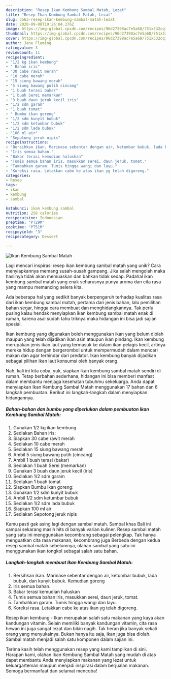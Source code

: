 ```yaml
---
description: "Resep Ikan Kembung Sambal Matah, Lezat"
title: "Resep Ikan Kembung Sambal Matah, Lezat"
slug: 3563-resep-ikan-kembung-sambal-matah-lezat
date: 2020-09-08T19:26:04.276Z
image: https://img-global.cpcdn.com/recipes/96d27398ac7e5a68/751x532cq70/ikan-kembung-sambal-matah-foto-resep-utama.jpg
thumbnail: https://img-global.cpcdn.com/recipes/96d27398ac7e5a68/751x532cq70/ikan-kembung-sambal-matah-foto-resep-utama.jpg
cover: https://img-global.cpcdn.com/recipes/96d27398ac7e5a68/751x532cq70/ikan-kembung-sambal-matah-foto-resep-utama.jpg
author: Jane Fleming
ratingvalue: 3
reviewcount: 11
recipeingredient:
- "1/2 kg ikan kembung"
- " Bahan iris"
- "30 cabe rawit merah"
- "10 cabe merah"
- "15 siung bawang merah"
- "5 siung bawang putih cincang"
- "1 buah terasi bakar"
- "1 buah Serei memarkan"
- "3 buah daun jeruk kecil iris"
- "1/2 sdm garam"
- "1 buah tomat"
- " Bumbu ikan goreng"
- "1/2 sdm kunyit bubuk"
- "1/2 sdm ketumbar bubuk"
- "1/2 sdm lada bubuk"
- "100 ml air"
- "Sepotong jeruk nipis"
recipeinstructions:
- "Bersihkan ikan. Marinase sebentar dengan air, ketumbar bubuk, lada bubuk, dan kunyit bubuk. Kemudian goreng"
- "Iris semua bahan."
- "Bakar terasi kemudian haluskan"
- "Tumis semua bahan iris, masukkan serei, daun jeruk, tomat."
- "Tambahkan garam. Tumis hingga wangi dan layu."
- "Koreksi rasa. Letakkan cabe ke atas ikan yg telah digoreng."
categories:
- Resep
tags:
- ikan
- kembung
- sambal

katakunci: ikan kembung sambal 
nutrition: 258 calories
recipecuisine: Indonesian
preptime: "PT29M"
cooktime: "PT51M"
recipeyield: "3"
recipecategory: Dessert

---
```



![Ikan Kembung Sambal Matah](https://img-global.cpcdn.com/recipes/96d27398ac7e5a68/751x532cq70/ikan-kembung-sambal-matah-foto-resep-utama.jpg)

Lagi mencari inspirasi resep ikan kembung sambal matah yang unik? Cara menyiapkannya memang susah-susah gampang. Jika salah mengolah maka hasilnya tidak akan memuaskan dan bahkan tidak sedap. Padahal ikan kembung sambal matah yang enak seharusnya punya aroma dan cita rasa yang mampu memancing selera kita.

Ada beberapa hal yang sedikit banyak berpengaruh terhadap kualitas rasa dari ikan kembung sambal matah, pertama dari jenis bahan, lalu pemilihan bahan segar, hingga cara membuat dan menghidangkannya. Tak perlu pusing kalau hendak menyiapkan ikan kembung sambal matah enak di rumah, karena asal sudah tahu triknya maka hidangan ini bisa jadi sajian spesial.

Ikan kembung yang digunakan boleh menggunakan ikan yang belum diolah maupun yang telah dijadikan ikan asin ataupun ikan pindang. Ikan kembung merupakan jenis ikan laut yang termasuk ke dalam ikan pelagis kecil, artinya mereka hidup dengan bergerombol untuk mempermudah dalam mencari makan dan agar terhindar dari predator. Ikan kembung banyak dijadikan sebagai pilihan ikan laut konsumsi oleh banyak orang.


Nah, kali ini kita coba, yuk, siapkan ikan kembung sambal matah sendiri di rumah. Tetap berbahan sederhana, hidangan ini bisa memberi manfaat dalam membantu menjaga kesehatan tubuhmu sekeluarga. Anda dapat menyiapkan Ikan Kembung Sambal Matah menggunakan 17 bahan dan 6 langkah pembuatan. Berikut ini langkah-langkah dalam menyiapkan hidangannya.

<!--inarticleads1-->

##### Bahan-bahan dan bumbu yang diperlukan dalam pembuatan Ikan Kembung Sambal Matah:

1. Gunakan 1/2 kg ikan kembung
1. Sediakan  Bahan iris:
1. Siapkan 30 cabe rawit merah
1. Sediakan 10 cabe merah
1. Sediakan 15 siung bawang merah
1. Ambil 5 siung bawang putih (cincang)
1. Ambil 1 buah terasi (bakar)
1. Sediakan 1 buah Serei (memarkan)
1. Gunakan 3 buah daun jeruk kecil (iris)
1. Sediakan 1/2 sdm garam
1. Sediakan 1 buah tomat
1. Siapkan  Bumbu ikan goreng:
1. Gunakan 1/2 sdm kunyit bubuk
1. Ambil 1/2 sdm ketumbar bubuk
1. Sediakan 1/2 sdm lada bubuk
1. Siapkan 100 ml air
1. Sediakan Sepotong jeruk nipis


Kamu pasti gak asing lagi dengan sambal matah. Sambal khas Bali ini sampai sekarang masih hits di banyak varian kuliner. Resep sambal matah yang satu ini menggunakan kecombrang sebagai pelengkap. Tak hanya menguatkan cita rasa makanan, kecombrang juga Berbeda dengan kedua resep sambal matah sebelumnya, olahan sambal yang satu ini menggunakan ikan tongkol sebagai salah satu bahan. 

<!--inarticleads2-->

##### Langkah-langkah membuat Ikan Kembung Sambal Matah:

1. Bersihkan ikan. Marinase sebentar dengan air, ketumbar bubuk, lada bubuk, dan kunyit bubuk. Kemudian goreng
1. Iris semua bahan.
1. Bakar terasi kemudian haluskan
1. Tumis semua bahan iris, masukkan serei, daun jeruk, tomat.
1. Tambahkan garam. Tumis hingga wangi dan layu.
1. Koreksi rasa. Letakkan cabe ke atas ikan yg telah digoreng.


Resep ikan kembung - Ikan merupakan salah satu makanan yang kaya akan kandungan vitamin. Selain memiliki banyak kandungan vitamin, cita rasa hewan ini juga sangat lezat dan bikin nagih. Tak heran jika banyak sekali orang yang menyukainya. Bukan hanya itu saja, ikan juga bisa diolah. Sambal matah menjadi salah satu komponen dalam sajian ini. 

Terima kasih telah menggunakan resep yang kami tampilkan di sini. Harapan kami, olahan Ikan Kembung Sambal Matah yang mudah di atas dapat membantu Anda menyiapkan makanan yang lezat untuk keluarga/teman maupun menjadi inspirasi dalam berjualan makanan. Semoga bermanfaat dan selamat mencoba!
